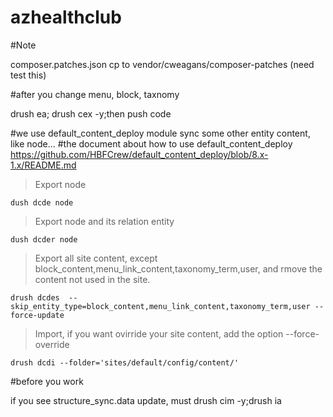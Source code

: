 # azhealthclub

#Note

composer.patches.json cp to vendor/cweagans/composer-patches (need test this)

#after you change menu, block, taxnomy

drush ea; drush cex -y;then push code

#we use default_content_deploy module sync some other entity content, like node...
#the document about how to use default_content_deploy
https://github.com/HBFCrew/default_content_deploy/blob/8.x-1.x/README.md

>Export node
```
dush dcde node
```
>Export node and its relation entity
```
dush dcder node
```
>Export all site content, except block_content,menu_link_content,taxonomy_term,user,
and rmove the content not used in the site.
```
drush dcdes  --skip_entity_type=block_content,menu_link_content,taxonomy_term,user --force-update
```
>Import, if you want ovirride your site content, add the option --force-override
```
drush dcdi --folder='sites/default/config/content/'
```

#before you work

if you see structure_sync.data update, must
drush cim -y;drush ia
